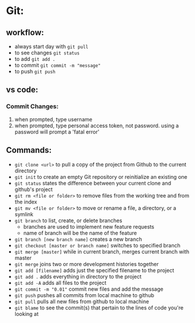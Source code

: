 # Git:

## workflow:

- always start day with `git pull`
- to see changes `git status`
- to add `git add .`
- to commit `git commit -m "message"`
- to push `git push`

## vs code:

### Commit Changes:

1. when prompted, type username
2. when prompted, type personal access token, not password. using a password
   will prompt a 'fatal error'

## Commands:

- `git clone <url>` to pull a copy of the project from Github to the current
  directory
- `git init` to create an empty Git repository or reinitialize an existing one
- `git status` states the difference between your current clone and github's
  project
- `git rm <file or folder>` to remove files from the working tree and from the
  index
- `git mv <file or folder>` to move or rename a file, a directory, or a symlink
- `git branch` to list, create, or delete branches
  - branches are used to implement new feature requests
  - name of branch will be the name of the feature
- `git branch [new branch name]` creates a new branch
- `git checkout [master or branch name]` switches to specified branch
- `git merge [master]` while in current branch, merges current branch with
  master
- `git merge` joins two or more development histories together
- `git add [filename]` adds just the specified filename to the project
- `git add .` adds everything in directory to the project
- `git add -A` adds all files to the project
- `git commit -m "0.01"` commit new files and add the message
- `git push` pushes all commits from local machine to github
- `git pull` pulls all new files from github to local machine
- `git blame` to see the commit(s) that pertain to the lines of code you're
  looking at

